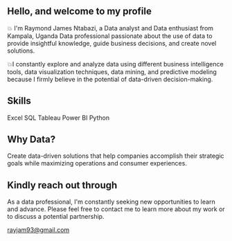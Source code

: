 ## Hello, and welcome to my profile


💥 I'm Raymond James Ntabazi, a Data analyst and Data enthusiast from Kampala, Uganda
Data professional passionate about the use of data to provide insightful knowledge, guide business decisions, and create novel solutions.

💥I constantly explore and analyze data using different business intelligence tools, data visualization techniques, data mining, and predictive modeling because I firmly believe in the potential of data-driven decision-making.


## Skills
Excel
SQL
Tableau
Power BI
Python


## Why Data?
Create data-driven solutions that help companies accomplish their strategic goals while maximizing operations and consumer experiences.

## Kindly reach out through

As a data professional, I'm constantly seeking new opportunities to learn and advance. Please feel free to contact me to learn more about my work or to discuss a potential partnership.

 rayjam93@gmail.com
